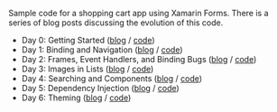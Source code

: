 Sample code for a shopping cart app using Xamarin Forms.  There is a series of blog posts discussing the evolution of this code.

 - Day 0:  Getting Started ([blog][1] / [code][2]) 
 - Day 1:  Binding and Navigation ([blog][3] / [code][4])
 - Day 2:  Frames, Event Handlers, and Binding Bugs  ([blog][5] / [code][6])
 - Day 3:  Images in Lists ([blog][7] / [code][8])
 - Day 4:  Searching and Components ([blog][9] / [code][10])
 - Day 5:  Dependency Injection ([blog][11] / [code][12])
 - Day 6:  Theming ([blog][13] / [code][14])

  [1]: http://blog.masterdevs.com/xamarin-forms-shopping-cart-day-0/
  [2]: https://github.com/jquintus/spikes/blob/master/XamarinSpikes/ShoppingCart/Archive/ShoppingCart-Day0.zip?raw=true
  [3]: http://blog.masterdevs.com/xf-day-1/
  [4]: https://github.com/jquintus/spikes/tree/ShoppingCart-Day1/XamarinSpikes/ShoppingCart
  [5]: http://blog.masterdevs.com/xf-day-2/
  [6]: https://github.com/jquintus/spikes/tree/ShoppingCart-Day2/XamarinSpikes/ShoppingCart
  [7]: http://blog.masterdevs.com/xf-day-3/
  [8]: https://github.com/jquintus/spikes/tree/ShoppingCart-Day3/XamarinSpikes/ShoppingCart
  [9]: http://blog.masterdevs.com/xf-day-4/
  [10]: https://github.com/jquintus/spikes/tree/ShoppingCart-Day4.1/XamarinSpikes/ShoppingCart
  [11]: http://blog.masterdevs.com/xf-day-5/
  [12]: https://github.com/jquintus/spikes/tree/ShoppingCart-Day5/XamarinSpikes/ShoppingCart
  [13]: http://blog.masterdevs.com/xf-day-6/
  [14]: https://github.com/jquintus/spikes/tree/ShoppingCart-Day6/XamarinSpikes/ShoppingCart

